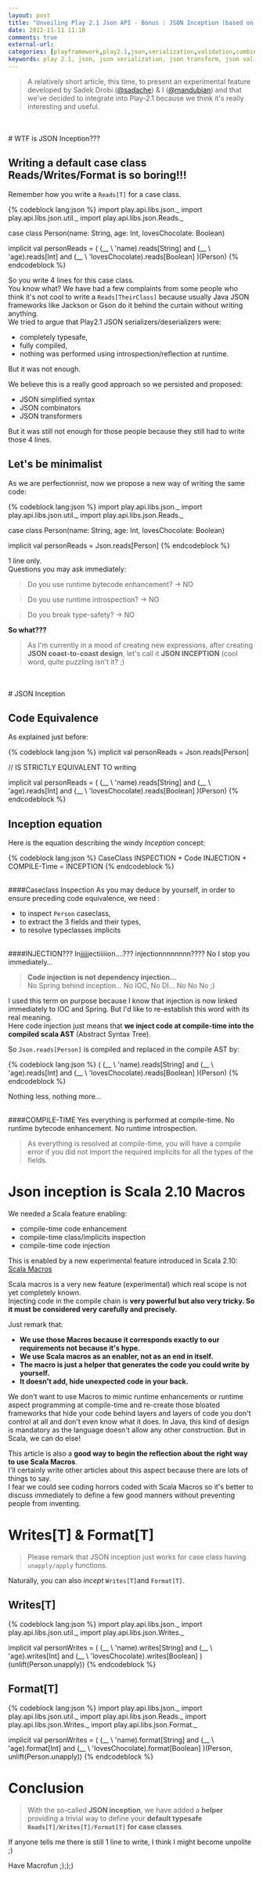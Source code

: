 ```yaml
---
layout: post
title: "Unveiling Play 2.1 Json API - Bonus : JSON Inception (based on Scala 2.10 Macros)"
date: 2012-11-11 11:10
comments: true
external-url: 
categories: [playframework,play2.1,json,serialization,validation,combinators,applicative, scala macro]
keywords: play 2.1, json, json serialization, json transform, json validation, json cumulative errors, play framework, combinators, applicative, scala macro
---
```


> A relatively short article, this time, to present an experimental feature developed by Sadek Drobi ([@sadache](http://www.twitter.com/sadache)) & I ([@mandubian](http://www.twitter.com/mandubian)) and that we've decided to integrate into Play-2.1 because we think it's really interesting and useful. 

<br/>
<br/>
# <a name="wtf-inception">WTF is JSON Inception???</a>

## <a name="wtf-inception-boring">Writing a default case class Reads/Writes/Format is so boring!!!</a>

Remember how you write a `Reads[T]` for a case class.

{% codeblock lang:json %}
import play.api.libs.json._
import play.api.libs.json.util._
import play.api.libs.json.Reads._

case class Person(name: String, age: Int, lovesChocolate: Boolean)

implicit val personReads = (
	(__ \ 'name).reads[String] and
	(__ \ 'age).reads[Int] and
	(__ \ 'lovesChocolate).reads[Boolean]
)(Person)
{% endcodeblock %}	

So you write 4 lines for this case class.  
You know what? We have had a few complaints from some people who think it's not cool to write a `Reads[TheirClass]` because usually Java JSON frameworks like Jackson or Gson do it behind the curtain without writing anything.  
We tried to argue that Play2.1 JSON serializers/deserializers were:

- completely typesafe, 
- fully compiled,
- nothing was performed using introspection/reflection at runtime.  

But it was not enough.

We believe this is a really good approach so we persisted and proposed:

- JSON simplified syntax
- JSON combinators
- JSON transformers

But it was still not enough for those people because they still had to write those 4 lines.

## <a name="wtf-inception-minimalist">Let's be minimalist</a>
As we are perfectionnist, now we propose a new way of writing the same code:

{% codeblock lang:json %}
import play.api.libs.json._
import play.api.libs.json.util._
import play.api.libs.json.Reads._

case class Person(name: String, age: Int, lovesChocolate: Boolean)

implicit val personReads = Json.reads[Person]
{% endcodeblock %}	

1 line only.  
Questions you may ask immediately:

> Do you use runtime bytecode enhancement? -> NO

> Do you use runtime introspection? -> NO

> Do you break type-safety? -> NO

**So what???**

> As I'm currently in a mood of creating new expressions, after creating **JSON coast-to-coast design**, let's call it **JSON INCEPTION** (cool word, quite puzzling isn't it? ;)
<br/>
<br/>
# <a name="json-incept">JSON Inception</a>

## <a name="json-incept-eq">Code Equivalence</a>
As explained just before:

{% codeblock lang:json %}
implicit val personReads = Json.reads[Person]

// IS STRICTLY EQUIVALENT TO writing

implicit val personReads = (
	(__ \ 'name).reads[String] and
	(__ \ 'age).reads[Int] and
	(__ \ 'lovesChocolate).reads[Boolean]
)(Person)
{% endcodeblock %}	

## <a name="json-incept">Inception equation</a>

Here is the equation describing the windy _Inception_ concept:

{% codeblock lang:json %}
CaseClass INSPECTION + Code INJECTION + COMPILE-Time = INCEPTION
{% endcodeblock %}	

<br/>
####Caseclass Inspection
As you may deduce by yourself, in order to ensure preceding code equivalence, we need :

- to inspect `Person` caseclass, 
- to extract the 3 fields and their types,
- to resolve typeclasses implicits


<br/>
####INJECTION??? Injjjjjectiiiiion….??? injectionnnnnnnn????
No I stop you immediately…  

>**Code injection is not dependency injection…**  
>No Spring behind inception… No IOC, No DI… No No No ;)  
  
I used this term on purpose because I know that injection is now linked immediately to IOC and Spring. But I'd like to re-establish this word with its real meaning.  
Here code injection just means that **we inject code at compile-time into the compiled scala AST** (Abstract Syntax Tree).

So `Json.reads[Person]` is compiled and replaced in the compile AST by:

{% codeblock lang:json %}
(
	(__ \ 'name).reads[String] and
	(__ \ 'age).reads[Int] and
	(__ \ 'lovesChocolate).reads[Boolean]
)(Person)
{% endcodeblock %}	

Nothing less, nothing more…

<br/>
####COMPILE-TIME
Yes everything is performed at compile-time.  
No runtime bytecode enhancement.  
No runtime introspection.  

> As everything is resolved at compile-time, you will have a compile error if you did not import the required implicits for all the types of the fields.


# <a name="scala-macros">Json inception is Scala 2.10 Macros</a>

We needed a Scala feature enabling:

- compile-time code enhancement
- compile-time class/implicits inspection
- compile-time code injection

This is enabled by a new experimental feature introduced in Scala 2.10: [Scala Macros](http://scalamacros.org/)  

Scala macros is a very new feature (experimental) which real scope is not yet completely known.  
Injecting code in the compile chain is **very powerful but also very tricky. So it must be considered very carefully and precisely.**  

Just remark that:

- **We use those Macros because it corresponds exactly to our requirements not because it's hype.**
- **We use Scala macros as an enabler, not as an end in itself.**
- **The macro is just a helper that generates the code you could write by yourself.**
- **It doesn't add, hide unexpected code in your back.**

We don't want to use Macros to mimic runtime enhancements or runtime aspect programming at compile-time and re-create those bloated frameworks that hide your code behind layers and layers of code you don't control at all and don't even know what it does. In Java, this kind of design is mandatory as the language doesn't allow any other construction. But in Scala, we can do else!

This article is also a **good way to begin the reflection about the right way to use Scala Macros**.  
I'll certainly write other articles about this aspect because there are lots of things to say.  
I fear we could see coding horrors coded with Scala Macros so it's better to discuss immediately to define a few good manners without preventing people from inventing.

# <a name="writes-format">Writes[T] & Format[T]</a>

>Please remark that JSON inception just works for case class having `unapply/apply` functions.

Naturally, you can also _incept_ `Writes[T]`and `Format[T]`.

## <a name="writes">Writes[T]</a>

{% codeblock lang:json %}
import play.api.libs.json._
import play.api.libs.json.util._
import play.api.libs.json.Writes._

implicit val personWrites = (
	(__ \ 'name).writes[String] and
	(__ \ 'age).writes[Int] and
	(__ \ 'lovesChocolate).writes[Boolean]
)(unlift(Person.unapply))
{% endcodeblock %}	

## <a name="format">Format[T]</a>

{% codeblock lang:json %}
import play.api.libs.json._
import play.api.libs.json.util._
import play.api.libs.json.Reads._
import play.api.libs.json.Writes._
import play.api.libs.json.Format._

implicit val personWrites = (
	(__ \ 'name).format[String] and
	(__ \ 'age).format[Int] and
	(__ \ 'lovesChocolate).format[Boolean]
)(Person, unlift(Person.unapply))
{% endcodeblock %}	

# <a name="conclusion">Conclusion</a>

> With the so-called **JSON inception**, we have added a **helper** providing a trivial way to define your **default typesafe `Reads[T]/Writes[T]/Format[T]` for case classes**.  

If anyone tells me there is still 1 line to write, I think I might become unpolite ;)

Have Macrofun ;););)